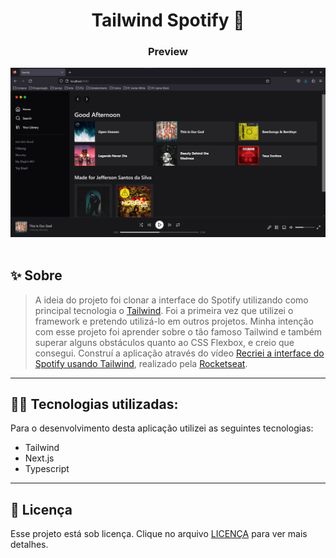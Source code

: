 <h1 align="center">Tailwind Spotify 🚀</h1>

<h3 align="center">Preview</h3>

![Tailwind Spotify](https://github.com/jeffersonsil813/tailwind-spotify/blob/main/public/images/tailwind-spotify.png)
<br />
<br />

## ✨ Sobre

> A ideia do projeto foi clonar a interface do Spotify utilizando como principal tecnologia o [Tailwind](https://tailwindcss.com/). Foi a primeira vez que utilizei o framework e pretendo utilizá-lo em outros projetos. Minha intenção com esse projeto foi aprender sobre o tão famoso Tailwind e também superar alguns obstáculos quanto ao CSS Flexbox, e creio que consegui. Construí a aplicação através do vídeo [Recriei a interface do Spotify usando Tailwind](https://www.youtube.com/watch?v=YVI-q3idGiM), realizado pela [Rocketseat](https://www.rocketseat.com.br/).
> <br/>

---

## 👩‍💻 Tecnologias utilizadas:

Para o desenvolvimento desta aplicação utilizei as seguintes tecnologias:

- Tailwind
- Next.js
- Typescript

---

## 📃 Licença

Esse projeto está sob licença. Clique no arquivo [LICENÇA](https://github.com/jeffersonsil813/tailwind-spotify/blob/main/LICENSE.md) para ver mais detalhes.
